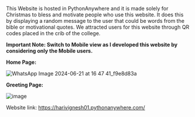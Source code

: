 This Website is hosted in PythonAnywhere and it is made solely for Christmas to bless and motivate people who use this website. It does this by displaying a random message to the user that could be words from the bible or motivational quotes. We attracted users for this website through QR codes placed in the crib of the college. 

**Important Note: Switch to Mobile view as I developed this website by considering only the Mobile users.**

**Home Page:**

![WhatsApp Image 2024-06-21 at 16 47 41_f9e8d83a](https://github.com/Hariishere/Greeting-Website/assets/120077380/567baef4-9c84-4e4a-b0c1-84bc920c8028)


**Greeting Page:**

![image](https://github.com/Hariishere/Greeting-Website/assets/120077380/4a92b983-9c50-4fc1-aadc-c87f31098a46)



Website link: https://harivignesh01.pythonanywhere.com/

